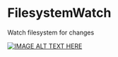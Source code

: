 # FilesystemWatch
Watch filesystem for changes

[![IMAGE ALT TEXT HERE](https://img.youtube.com/vi/29QINR9rruQ/0.jpg)](https://www.youtube.com/watch?v=29QINR9rruQ)

